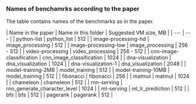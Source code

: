 ### Names of benchamrks according to the paper

The table contains names of the benchmarks as in the paper.

| Name in the paper | Name in this folder | Suggested VM size, MB |
| --- | --- |
| python-list | python_list | 512 |
| image-processing-hd | image_processing | 512 |
| image-processing-low | image_processing | 256 - 512 |
| video-processing | video_processing | 256 - 512 |
| cnn-image-classification | cnn_image_classification | 1024 |
| dna-visualization | dna_visualization | 1024 |
| dna-visualization-1 | dna_visualization | 2048 |
| model-training-2MB | model_training | 512 |
| model-training-10MB | model_training | 512 |
| fibonacci | fibonacci | 256 |
| matmul | matmul | 1024 |
| chameleon | chameleon | 512 |
| rnn-serving | rnn_generate_character_level | 1024 |
| ml-serving | ml_lr_prediction | 512 |
| bfs | bfs | 512 |
| pagerank | pagerank | 512 |
